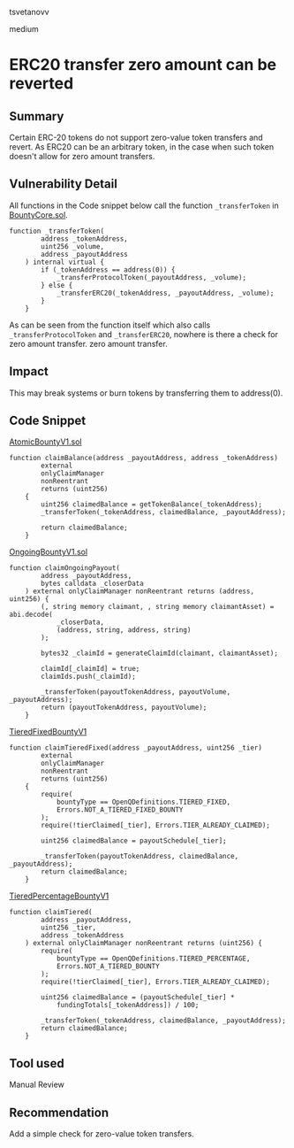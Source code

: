 tsvetanovv

medium

# ERC20 transfer zero amount can be reverted

## Summary
Certain ERC-20 tokens do not support zero-value token transfers and revert.
As ERC20 can be an arbitrary token, in the case when such token doesn't allow for zero amount transfers.

## Vulnerability Detail
All functions in the Code snippet below call the function `_transferToken` in [BountyCore.sol](https://github.com/sherlock-audit/2023-02-openq/blob/main/contracts/Bounty/Implementations/BountyCore.sol#L181). 
```solidity
function _transferToken(
        address _tokenAddress,
        uint256 _volume,
        address _payoutAddress
    ) internal virtual {
        if (_tokenAddress == address(0)) {
            _transferProtocolToken(_payoutAddress, _volume);
        } else {
            _transferERC20(_tokenAddress, _payoutAddress, _volume);
        }
    }
```

As can be seen from the function itself which also calls `_transferProtocolToken` and `_transferERC20`, nowhere is there a check for zero amount transfer.
zero amount transfer.

## Impact
This may break systems or burn tokens by transferring them to address(0).

## Code Snippet
[AtomicBountyV1.sol](https://github.com/sherlock-audit/2023-02-openq/blob/main/contracts/Bounty/Implementations/AtomicBountyV1.sol#L89)
```solidity
function claimBalance(address _payoutAddress, address _tokenAddress)
        external
        onlyClaimManager
        nonReentrant
        returns (uint256)
    {
        uint256 claimedBalance = getTokenBalance(_tokenAddress);
        _transferToken(_tokenAddress, claimedBalance, _payoutAddress); 
                                                                       
        return claimedBalance;
    }
```

[OngoingBountyV1.sol](https://github.com/sherlock-audit/2023-02-openq/blob/main/contracts/Bounty/Implementations/OngoingBountyV1.sol#L96)
```solidity
function claimOngoingPayout(
        address _payoutAddress,
        bytes calldata _closerData
    ) external onlyClaimManager nonReentrant returns (address, uint256) {
        (, string memory claimant, , string memory claimantAsset) = abi.decode(
            _closerData,
            (address, string, address, string)
        );

        bytes32 _claimId = generateClaimId(claimant, claimantAsset);

        claimId[_claimId] = true;
        claimIds.push(_claimId);

        _transferToken(payoutTokenAddress, payoutVolume, _payoutAddress); 
        return (payoutTokenAddress, payoutVolume); 
    }
```
[TieredFixedBountyV1](https://github.com/sherlock-audit/2023-02-openq/blob/main/contracts/Bounty/Implementations/TieredFixedBountyV1.sol#L91)
```solidity
function claimTieredFixed(address _payoutAddress, uint256 _tier)
        external
        onlyClaimManager
        nonReentrant
        returns (uint256)
    {
        require(
            bountyType == OpenQDefinitions.TIERED_FIXED,
            Errors.NOT_A_TIERED_FIXED_BOUNTY
        );
        require(!tierClaimed[_tier], Errors.TIER_ALREADY_CLAIMED);

        uint256 claimedBalance = payoutSchedule[_tier];

        _transferToken(payoutTokenAddress, claimedBalance, _payoutAddress); 
        return claimedBalance; 
    }
```
[TieredPercentageBountyV1](https://github.com/sherlock-audit/2023-02-openq/blob/main/contracts/Bounty/Implementations/TieredPercentageBountyV1.sol)
```solidity
function claimTiered(
        address _payoutAddress,
        uint256 _tier,
        address _tokenAddress
    ) external onlyClaimManager nonReentrant returns (uint256) {
        require(
            bountyType == OpenQDefinitions.TIERED_PERCENTAGE,
            Errors.NOT_A_TIERED_BOUNTY
        );
        require(!tierClaimed[_tier], Errors.TIER_ALREADY_CLAIMED);

        uint256 claimedBalance = (payoutSchedule[_tier] *
            fundingTotals[_tokenAddress]) / 100;

        _transferToken(_tokenAddress, claimedBalance, _payoutAddress);
        return claimedBalance;
    }
```

## Tool used

Manual Review

## Recommendation
Add a simple check for zero-value token transfers.
